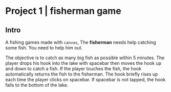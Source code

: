 # Project 1 | fisherman game

## Intro

A fishing games made with `canvas`, The  **fisherman** needs help catching some fish. You need to help him out.


The objective is to catch as many big fish as possible within 5 minutes. The player drops his hook into the lake with spacebar then moves the hook up and down to catch a fish. If the player touches the fish, the hook automatically returns the fish to the fisherman. The hook briefly rises up each time the player clicks on spacebar. If spacebar is not tapped, the hook falls to the bottom of the lake.